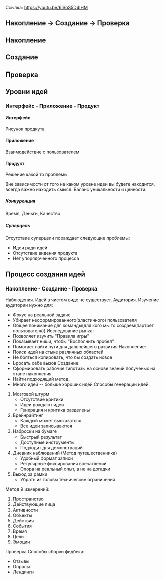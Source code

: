 Ссылка: https://youtu.be/6lSoS5D4IHM

## Накопление -> Создание -> Проверка

## Накопление

## Создание
## Проверка

## Уровни идей
### Интерфейс - Приложение - Продукт
#### Интерфейс 
Рисунок продкута
#### Приложение 
Взаимодействие с пользователем
#### Продукт
Решение какой то проблемы.

Вне зависимости от того на каком уровне идеи вы будете находится, всегда важно находить смысл.
Баланс уникальности и ценности.
##### Конкуренция
Время, Деньги, Качество
##### Суперцель
Отсутствие суперцели пораждает следующие проблемы:
- Идеи ради идей
- Отсутствие видения продукта
- Нет упорядоченного процесса

## Процесс создания идей
### Накопление - Создание - Проверка
Наблюдения.
Идей в чистом виде не существует.
Аудитория.
Изучение аудитории нужно для:
- Фокус на реальной задаче
- Убирает несформированного(эластичного) пользователя
- Общее понимание для команды(для кого мы то создаем(партрет пользователя))
Исследование рынка:
- Позволяет изучить "Правила игры"
- Показывает ниши, чтобы "Восполнить пробел"
- Помогает найти пути для дальнейшего развития
Накопление: 
- Поиск идей на стыке различных областей
- Не бояться копировать, что бы создать новое
- Бросать себе вызов
Создание:
- Сформировать рабочие гипотизы на основе знаний полученых на этапе накопления.
- Найти подходящий метод.
- Много идей -- больше хороших идей
Способы генерации идей:
1. Мозговой штурм
   - Отсутствие критики
   - Идеи рождают идеи
   - Генерация и критика разделены
2. Брейнрайтинг
   - Каждый может высказаться
   - Все идеи записываются
3. Наброски на бумаге
   - Быстрый результат
   - Доступные инструменты
   - Подходит для демонстраций
4. Дневник наблюдений (Метод путешественника)
   - Удобный формат записи
   - Регулярные фиксирования впечатлений
   - Опора на реальный опыт, а не на догадки
5. Выход за рамки
   - Убрать из головы технические ограничения

Метод 9 измерений:
1. Пространство
2. Действующие лица
3. Активности
4. Объекты
5. Действия
6. События
7. Время
8. Цели
9. Эмоции

Проверка
Способы сборки фидбека:
- Отзывы
- Опросы
- Лендинги